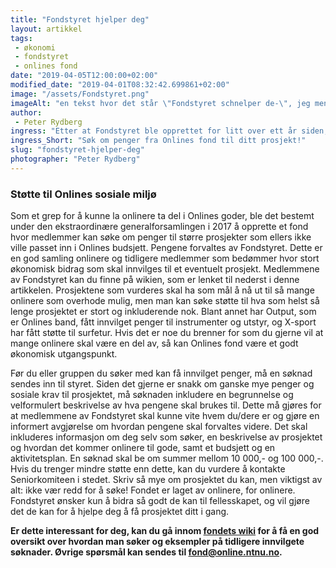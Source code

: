 ```yaml
---
title: "Fondstyret hjelper deg"
layout: artikkel 
tags: 
 - økonomi
 - fondstyret
 - onlines fond
date: "2019-04-05T12:00:00+02:00"
modified_date: "2019-04-01T08:32:42.699861+02:00"
image: "/assets/Fondstyret.png"
imageAlt: "en tekst hvor det står \"Fondstyret schnelper de-\", jeg mener, \"Fondstyret hjelper deg\""
author:
 - Peter Rydberg
ingress: "Etter at Fondstyret ble opprettet for litt over ett år siden, har onlinere fått en ny kanal for økonomisk støtte til ulike prosjekter og aktiviteter med passende hensikt. Hva er egentlig Fondstyret, og hvordan kan man gå frem for å benytte seg av det?"
ingress_Short: "Søk om penger fra Onlines fond til ditt prosjekt!"
slug: "fondstyret-hjelper-deg"
photographer: "Peter Rydberg"
---
```

### Støtte til Onlines sosiale miljø
Som et grep for å kunne la onlinere ta del i Onlines goder, ble det bestemt under den ekstraordinære generalforsamlingen i 2017 å opprette et fond hvor medlemmer kan søke om penger til større prosjekter som ellers ikke ville passet inn i Onlines budsjett. Pengene forvaltes av Fondstyret. Dette er en god samling onlinere og tidligere medlemmer som bedømmer hvor stort økonomisk bidrag som skal innvilges til et eventuelt prosjekt. Medlemmene av Fondstyret kan du finne på wikien, som er lenket til nederst i denne artikkelen. Prosjektene som vurderes skal ha som mål å nå ut til så mange onlinere som overhode mulig, men man kan søke støtte til hva som helst så lenge prosjektet er stort og inkluderende nok. Blant annet har Output, som er Onlines band, fått innvilget penger til instrumenter og utstyr, og X-sport har fått støtte til surfetur. Hvis det er noe du brenner for som du gjerne vil at mange onlinere skal være en del av, så kan Onlines fond være et godt økonomisk utgangspunkt.

Før du eller gruppen du søker med kan få innvilget penger, må en søknad sendes inn til styret. Siden det gjerne er snakk om ganske mye penger og sosiale krav til prosjektet, må søknaden inkludere en begrunnelse og velformulert beskrivelse av hva pengene skal brukes til. Dette må gjøres for at medlemmene av Fondstyret skal kunne vite hvem du/dere er og gjøre en informert avgjørelse om hvordan pengene skal forvaltes videre. Det skal inkluderes informasjon om deg selv som søker, en beskrivelse av prosjektet og hvordan det kommer onlinere til gode, samt et budsjett og en aktivitetsplan. En søknad skal be om summer mellom 10 000,- og 100 000,-. Hvis du trenger mindre støtte enn dette, kan du vurdere å kontakte Seniorkomiteen i stedet. Skriv så mye om prosjektet du kan, men viktigst av alt: ikke vær redd for å søke! Fondet er laget av onlinere, for onlinere. Fondstyret ønsker kun å bidra så godt de kan til fellesskapet, og vil gjøre det de kan for å hjelpe deg å få prosjektet ditt i gang.


**Er dette interessant for deg, kan du gå innom [fondets wiki](https://online.ntnu.no/wiki/online/info/innsikt-og-interface/onlines-fond/) for å få en god oversikt over hvordan man søker og eksempler på tidligere innvilgete søknader. Øvrige spørsmål kan sendes til fond@online.ntnu.no.**